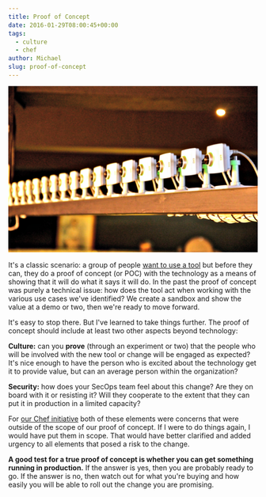 ```yaml
---
title: Proof of Concept
date: 2016-01-29T08:00:45+00:00
tags: 
  - culture
  - chef
author: Michael
slug: proof-of-concept
---
```

<div class="full-width">
  <img src="/images/feature-proof-of-concept.jpg" alt="Proof of Concept" />
</div>

It's a classic scenario: a group of people [want to use a tool](/dont-start-with-tools/) but before they can, they do a proof of concept (or POC) with the technology as a means of showing that it will do what it says it will do. In the past the proof of concept was purely a technical issue: how does the tool act when working with the various use cases we've identified? We create a sandbox and show the value at a demo or two, then we're ready to move forward.

It's easy to stop there. But I've learned to take things further. The proof of concept should include at least two other aspects beyond technology:

**Culture:** can you **prove** (through an experiment or two) that the people who will be involved with the new tool or change will be engaged as expected? It's nice enough to have the person who is excited about the technology get it to provide value, but can an average person within the organization?

**Security:** how does your SecOps team feel about this change? Are they on board with it or resisting it? Will they cooperate to the extent that they can put it in production in a limited capacity?

For [our Chef initiative](/intrinsic-motivators-leading-to-chef/) both of these elements were concerns that were outside of the scope of our proof of concept. If I were to do things again, I would have put them in scope. That would have better clarified and added urgency to all elements that posed a risk to the change.

**A good test for a true proof of concept is whether you can get something running in production.** If the answer is yes, then you are probably ready to go. If the answer is no, then watch out for what you're buying and how easily you will be able to roll out the change you are promising.